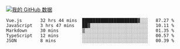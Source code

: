 [![我的 GitHub 数据](https://github-readme-stats.vercel.app/api?username=unbrain&?theme=dark)]()

<!--START_SECTION:waka-->
```text
Vue.js       32 hrs 44 mins  █████████████████████▓░░░   87.27 % 
JavaScript   3 hrs 47 mins   ██▓░░░░░░░░░░░░░░░░░░░░░░   10.11 % 
Markdown     30 mins         ▒░░░░░░░░░░░░░░░░░░░░░░░░   01.35 % 
TypeScript   12 mins         ░░░░░░░░░░░░░░░░░░░░░░░░░   00.57 % 
JSON         8 mins          ░░░░░░░░░░░░░░░░░░░░░░░░░   00.39 % 
```
<!--END_SECTION:waka-->
